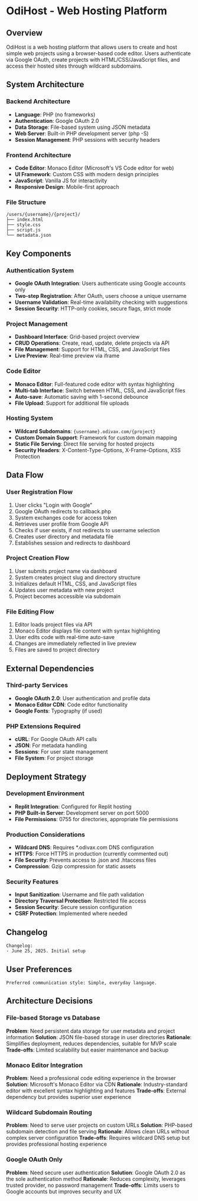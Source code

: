 # OdiHost - Web Hosting Platform

## Overview

OdiHost is a web hosting platform that allows users to create and host simple web projects using a browser-based code editor. Users authenticate via Google OAuth, create projects with HTML/CSS/JavaScript files, and access their hosted sites through wildcard subdomains.

## System Architecture

### Backend Architecture
- **Language**: PHP (no frameworks)
- **Authentication**: Google OAuth 2.0
- **Data Storage**: File-based system using JSON metadata
- **Web Server**: Built-in PHP development server (php -S)
- **Session Management**: PHP sessions with security headers

### Frontend Architecture
- **Code Editor**: Monaco Editor (Microsoft's VS Code editor for web)
- **UI Framework**: Custom CSS with modern design principles
- **JavaScript**: Vanilla JS for interactivity
- **Responsive Design**: Mobile-first approach

### File Structure
```
/users/{username}/{project}/
├── index.html
├── style.css
├── script.js
└── metadata.json
```

## Key Components

### Authentication System
- **Google OAuth Integration**: Users authenticate using Google accounts only
- **Two-step Registration**: After OAuth, users choose a unique username
- **Username Validation**: Real-time availability checking with suggestions
- **Session Security**: HTTP-only cookies, secure flags, strict mode

### Project Management
- **Dashboard Interface**: Grid-based project overview
- **CRUD Operations**: Create, read, update, delete projects via API
- **File Management**: Support for HTML, CSS, and JavaScript files
- **Live Preview**: Real-time preview via iframe

### Code Editor
- **Monaco Editor**: Full-featured code editor with syntax highlighting
- **Multi-tab Interface**: Switch between HTML, CSS, and JavaScript files
- **Auto-save**: Automatic saving with 1-second debounce
- **File Upload**: Support for additional file uploads

### Hosting System
- **Wildcard Subdomains**: `{username}.odivax.com/{project}`
- **Custom Domain Support**: Framework for custom domain mapping
- **Static File Serving**: Direct file serving for hosted projects
- **Security Headers**: X-Content-Type-Options, X-Frame-Options, XSS Protection

## Data Flow

### User Registration Flow
1. User clicks "Login with Google"
2. Google OAuth redirects to callback.php
3. System exchanges code for access token
4. Retrieves user profile from Google API
5. Checks if user exists, if not redirects to username selection
6. Creates user directory and metadata file
7. Establishes session and redirects to dashboard

### Project Creation Flow
1. User submits project name via dashboard
2. System creates project slug and directory structure
3. Initializes default HTML, CSS, and JavaScript files
4. Updates user metadata with new project
5. Project becomes accessible via subdomain

### File Editing Flow
1. Editor loads project files via API
2. Monaco Editor displays file content with syntax highlighting
3. User edits code with real-time auto-save
4. Changes are immediately reflected in live preview
5. Files are saved to project directory

## External Dependencies

### Third-party Services
- **Google OAuth 2.0**: User authentication and profile data
- **Monaco Editor CDN**: Code editor functionality
- **Google Fonts**: Typography (if used)

### PHP Extensions Required
- **cURL**: For Google OAuth API calls
- **JSON**: For metadata handling
- **Sessions**: For user state management
- **File System**: For project storage

## Deployment Strategy

### Development Environment
- **Replit Integration**: Configured for Replit hosting
- **PHP Built-in Server**: Development server on port 5000
- **File Permissions**: 0755 for directories, appropriate file permissions

### Production Considerations
- **Wildcard DNS**: Requires *.odivax.com DNS configuration
- **HTTPS**: Force HTTPS in production (currently commented out)
- **File Security**: Prevents access to .json and .htaccess files
- **Compression**: Gzip compression for static assets

### Security Features
- **Input Sanitization**: Username and file path validation
- **Directory Traversal Protection**: Restricted file access
- **Session Security**: Secure session configuration
- **CSRF Protection**: Implemented where needed

## Changelog

```
Changelog:
- June 25, 2025. Initial setup
```

## User Preferences

```
Preferred communication style: Simple, everyday language.
```

## Architecture Decisions

### File-based Storage vs Database
**Problem**: Need persistent data storage for user metadata and project information
**Solution**: JSON file-based storage in user directories
**Rationale**: Simplifies deployment, reduces dependencies, suitable for MVP scale
**Trade-offs**: Limited scalability but easier maintenance and backup

### Monaco Editor Integration
**Problem**: Need a professional code editing experience in the browser
**Solution**: Microsoft's Monaco Editor via CDN
**Rationale**: Industry-standard editor with excellent syntax highlighting and features
**Trade-offs**: External dependency but provides superior user experience

### Wildcard Subdomain Routing
**Problem**: Need to serve user projects on custom URLs
**Solution**: PHP-based subdomain detection and file serving
**Rationale**: Allows clean URLs without complex server configuration
**Trade-offs**: Requires wildcard DNS setup but provides professional hosting experience

### Google OAuth Only
**Problem**: Need secure user authentication
**Solution**: Google OAuth 2.0 as the sole authentication method
**Rationale**: Reduces complexity, leverages trusted provider, no password management
**Trade-offs**: Limits users to Google accounts but improves security and UX